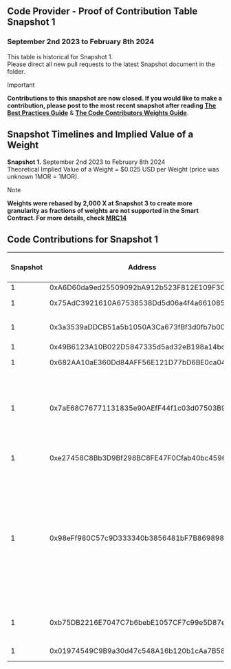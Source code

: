 ## Code Provider - Proof of Contribution Table Snapshot 1
### September 2nd 2023 to February 8th 2024

This table is historical for Snapshot 1.  
Please direct all new pull requests to the latest Snapshot document in the folder.

> [!IMPORTANT]  
> **Contributions to this snapshot are now closed. If you would like to make a contribution, please post to the most recent snapshot after reading [The Best Practices Guide](https://github.com/roaidev/docs/blob/a3149f246a9d9ec2933a5a5ce18e2cf70c4ae53e/network/FOR%20CONTRIBUTORS/Code%20Contributor%20Best%20Practices.md)**
&
**[The Code Contributors Weights Guide](https://github.com/roaidev/docs/blob/a3149f246a9d9ec2933a5a5ce18e2cf70c4ae53e/network/FOR%20CONTRIBUTORS/Conde%20Contributor%20Weights%20Guide.md)**.

## Snapshot Timelines and Implied Value of a Weight
**Snapshot 1.** September 2nd 2023 to February 8th 2024   
Theoretical Implied Value of a Weight = $0.025 USD per Weight (price was unknown 1MOR = 1MOR).   

> [!NOTE]
> **Weights were rebased by 2,000 X at Snapshot 3 to create more granularity as fractions of weights are not supported in the Smart Contract. For more details, check [MRC14](https://github.com/MorpheusAIs/MRC/blob/main/IMPLEMENTED/MRC14.md)**


## Code Contributions for Snapshot 1
| **Snapshot** | **Address** | **Contact** | **Description** | **Rebased Weights** | **Primary MRI** | **Secondary MRI** | **Primary MRI Percent** | **Second Percent** | **Primary MRI Amount** | **Secondary MRI Amount** | **** | **** | **** | **** | **** |
| --- | --- | --- | --- | --- | --- | --- | --- | --- | --- | --- | --- | --- | --- | --- | --- |
| 1 | 0xA6D60da9ed25509092bA912b523F812E109F3C9c | MorpheusAIs/pwa#2 | Converted mor.org to PWA | 80000 | 9 |  | 1 | 0 | 80000 | 0 |  |  |  |  |  |  
| 1 | 0x75AdC3921610A67538538Dd5d06a4f4a66108583 | #1 | Moved documents from Morpheus to Docs repo | 10000 | 4 | 6 | 1 | 1 | 5000 | 5000 |  |  |  |  |  
| 1 | 0x3a3539aDDCB51a5b1050A3Ca673fBf3d0fb7b005 | Farcaster setup | Setting up and subscribing to a Farcaster channel - https://warpcast.com/~/channel/mor | 4000 | 9 |  | 1 | 0 | 4000 | 0 |  |  |  |  |  
| 1 | 0x49B6123A10B022D5847335d5ad32eB198a14bc58 | #44 | Proofread and edit key docs | 6000 | 5 | 10 | 0 | 1 | 1500 | 4500 |  |  |  |  |  
| 1 | 0x682AA10aE360Dd84AFF56E121D77bD6BE0ca04f3 | Akash Backend | Fixing truncation issue + Akash deployment for mor.chat | 12000 | 9 |  | 1 | 0 | 12000 | 0 |  |  |  |  |  
| 1 | 0x7aE68C76771131835e90AEfF44f1c03d07503B92 | https://goerli.etherscan.io/address/0x7ae68c76771131835e90aeff44f1c03d07503b92 | Identifying Allowance Exceeded Error and Pool ID issues. Relayed on the Morpheus public Discord. Which found the need to approve stETH among one of the pre reqs. Continuing to work on this issue to see why allowance exceeded issue is persisting. | 2000 | 1 | 6 | 1 | 1 | 1000 | 1000 |  |  |  |  |  
| 1 | 0xe27458C8Bb3D9Bf298BC8FE47F0Cfab40bc45963 | DavidAJohnston/Morpheus#1 | Proofread whitepaper for some of the spelling and grammar improvements. | 4000 | 1 | 6 | 1 | 1 | 2000 | 2000 |  |  |  |  |  
| 1 | 0x98eFf980C57c9D333340b3856481bF7B8698987c | MorpheusAIs/Morpheus#127 | "Integration of 'ollama': Addressed the issue where Linux users had to install 'ollama' separately by integrating it into the main application installation process, reducing installation complexity and dependencies for end-users. Electron App Enhancements: Modified the Electron app, the primary client interface for Morpheus, to support in-app model installation capabilities. Implemented a progress indicator for model installation processes. Fixed this page for tracking contributions" | 100000 | 3 | 9 | 1 | 0 | 80000 | 20000 |  |  |  |  |  
| 1 | 0xb75DB2216E7047C7b6bebE1057CF7c99e5D87eD0 | TheOracle-Potentiated | Helping adminstrate and faciliating the expansion of the of the Mor community telegram & discord and work on AMD GPU fix | 20000 | 9 |  | 1 | 0 | 20000 | 0 |  |  |  |  |  
| 1 | 0x01974549C9B9a30d47c548A16b120b1cAa7B586C | """Distribution"" contract vulnerability report" | Audit the contracts and report a bug in editPool() that could
